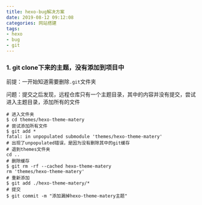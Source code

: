 ```yaml
---
title: hexo-bug解决方案
date: 2019-08-12 09:12:08
categories: 网站搭建
tags:
- hexo
- bug
- git
---
```


### 1. git clone下来的主题，没有添加到项目中
前提：一开始知道需要删除`.git`文件夹

问题：提交之后发现，远程仓库只有一个主题目录，其中的内容并没有提交，尝试进入主题目录，添加所有的文件
```git
# 进入文件夹
$ cd themes/hexo-theme-matery
# 尝试添加所有文件
$ git add *
fatal: in unpopulated submodule 'themes/hexo-theme-matery'
# 出现了unpopulated错误，是因为没有删除其中的git缓存
# 退到themes文件夹
cd ..
# 删除缓存
$ git rm -rf --cached hexo-theme-matery
rm 'themes/hexo-theme-matery'
# 重新添加
$ git add ./hexo-theme-matery/*
# 提交
$ git commit -m "添加漏掉hexo-theme-matery主题"
```
